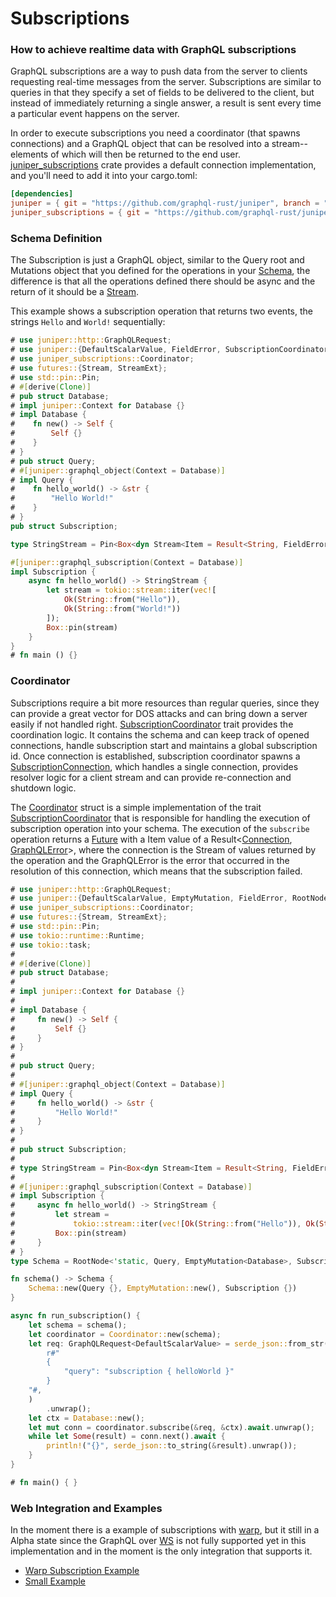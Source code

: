 # Subscriptions
### How to achieve realtime data with GraphQL subscriptions

GraphQL subscriptions are a way to push data from the server to clients requesting real-time messages 
from the server. Subscriptions are similar to queries in that they specify a set of fields to be delivered to the client,
but instead of immediately returning a single answer, a result is sent every time a particular event happens on the 
server. 

In order to execute subscriptions you need a coordinator (that spawns connections) 
and a GraphQL object that can be resolved into a stream--elements of which will then 
be returned to the end user. [juniper_subscriptions][juniper_subscriptions] crate 
provides a default connection implementation, and you'll need to add it into 
your cargo.toml:
```toml
[dependencies]
juniper = { git = "https://github.com/graphql-rust/juniper", branch = "master" }
juniper_subscriptions = { git = "https://github.com/graphql-rust/juniper", branch = "master" }
```

### Schema Definition

The Subscription is just a GraphQL object, similar to the Query root and Mutations object that you defined for the 
operations in your [Schema][Schema], the difference is that all the operations defined there should be async and the return of it
should be a [Stream][Stream].

This example shows a subscription operation that returns two events, the strings `Hello` and `World!`
sequentially: 

```rust
# use juniper::http::GraphQLRequest;
# use juniper::{DefaultScalarValue, FieldError, SubscriptionCoordinator};
# use juniper_subscriptions::Coordinator;
# use futures::{Stream, StreamExt};
# use std::pin::Pin;
# #[derive(Clone)]
# pub struct Database;
# impl juniper::Context for Database {}
# impl Database {
#    fn new() -> Self {
#        Self {}
#    }
# }
# pub struct Query;
# #[juniper::graphql_object(Context = Database)]
# impl Query {
#    fn hello_world() -> &str {
#        "Hello World!"
#    }
# }
pub struct Subscription;

type StringStream = Pin<Box<dyn Stream<Item = Result<String, FieldError>> + Send>>;

#[juniper::graphql_subscription(Context = Database)]
impl Subscription {
    async fn hello_world() -> StringStream {
        let stream = tokio::stream::iter(vec![
            Ok(String::from("Hello")),
            Ok(String::from("World!"))
        ]);
        Box::pin(stream)
    }
}
# fn main () {}
```         



### Coordinator

Subscriptions require a bit more resources than regular queries, since they can provide a great vector 
for DOS attacks and can bring down a server easily if not handled right. [SubscriptionCoordinator][SubscriptionCoordinator] trait provides the coordination logic. 
It contains the schema and can keep track of opened connections, handle subscription 
start and maintains a global subscription id. Once connection is established, subscription 
coordinator spawns a [SubscriptionConnection][SubscriptionConnection], which handles a 
single connection, provides resolver logic for a client stream and can provide re-connection 
and shutdown logic.


The [Coordinator][Coordinator] struct is a simple implementation of the trait [SubscriptionCoordinator][SubscriptionCoordinator]
that is responsible for handling the execution of subscription operation into your schema. The execution of the `subscribe` 
operation returns a [Future][Future] with a Item value of a Result<[Connection][Connection], [GraphQLError][GraphQLError]>,
where the connection is the Stream of values returned by the operation and the GraphQLError is the error that occurred in the
resolution of this connection, which means that the subscription failed.

```rust
# use juniper::http::GraphQLRequest;
# use juniper::{DefaultScalarValue, EmptyMutation, FieldError, RootNode, SubscriptionCoordinator};
# use juniper_subscriptions::Coordinator;
# use futures::{Stream, StreamExt};
# use std::pin::Pin;
# use tokio::runtime::Runtime;
# use tokio::task;
# 
# #[derive(Clone)]
# pub struct Database;
# 
# impl juniper::Context for Database {}
# 
# impl Database {
#     fn new() -> Self {
#         Self {}
#     }
# }
# 
# pub struct Query;
# 
# #[juniper::graphql_object(Context = Database)]
# impl Query {
#     fn hello_world() -> &str {
#         "Hello World!"
#     }
# }
# 
# pub struct Subscription;
# 
# type StringStream = Pin<Box<dyn Stream<Item = Result<String, FieldError>> + Send>>;
# 
# #[juniper::graphql_subscription(Context = Database)]
# impl Subscription {
#     async fn hello_world() -> StringStream {
#         let stream =
#             tokio::stream::iter(vec![Ok(String::from("Hello")), Ok(String::from("World!"))]);
#         Box::pin(stream)
#     }
# }
type Schema = RootNode<'static, Query, EmptyMutation<Database>, Subscription>;

fn schema() -> Schema {
    Schema::new(Query {}, EmptyMutation::new(), Subscription {})
}

async fn run_subscription() {
    let schema = schema();
    let coordinator = Coordinator::new(schema);
    let req: GraphQLRequest<DefaultScalarValue> = serde_json::from_str(
        r#"
        {
            "query": "subscription { helloWorld }"
        }
    "#,
    )
        .unwrap();
    let ctx = Database::new();
    let mut conn = coordinator.subscribe(&req, &ctx).await.unwrap();
    while let Some(result) = conn.next().await {
        println!("{}", serde_json::to_string(&result).unwrap());
    }
}

# fn main() { }
```     

### Web Integration and Examples

In the moment there is a example of subscriptions with [warp][warp], but it still in a Alpha state
since the GraphQL over [WS][WS] is not fully supported yet in this implementation and in the moment is 
the only integration that supports it.

- [Warp Subscription Example](https://github.com/graphql-rust/juniper/tree/master/examples/warp_subscriptions)
- [Small Example](https://github.com/graphql-rust/juniper/tree/master/examples/basic_subscriptions)




[juniper_subscriptions]: https://github.com/graphql-rust/juniper/tree/master/juniper_subscriptions
[Stream]: https://docs.rs/futures/0.3.4/futures/stream/trait.Stream.html
 <!-- TODO: Fix these links when the documentation for the `juniper_subscriptions` are defined in the docs. --->
[Coordinator]: https://docs.rs/juniper_subscriptions/0.15.0/struct.Coordinator.html
[SubscriptionCoordinator]: https://docs.rs/juniper_subscriptions/0.15.0/trait.SubscriptionCoordinator.html
[Connection]: https://docs.rs/juniper_subscriptions/0.15.0/struct.Connection.html
[SubscriptionConnection]: https://docs.rs/juniper_subscriptions/0.15.0/trait.SubscriptionConnection.html
<!--- --->
[Future]: https://docs.rs/futures/0.3.4/futures/future/trait.Future.html
[warp]: https://github.com/graphql-rust/juniper/tree/master/juniper_warp
[WS]: https://github.com/apollographql/subscriptions-transport-ws/blob/master/PROTOCOL.md
[GraphQLError]: https://docs.rs/juniper/0.14.2/juniper/enum.GraphQLError.html
[Schema]: ../schema/schemas_and_mutations.md
